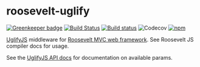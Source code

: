 roosevelt-uglify
===

[![Greenkeeper badge](https://badges.greenkeeper.io/rooseveltframework/roosevelt-uglify.svg)](https://greenkeeper.io/) [![Build Status](https://travis-ci.org/rooseveltframework/roosevelt-uglify.svg?branch=master)](https://travis-ci.org/rooseveltframework/roosevelt-uglify) [![Build status](https://ci.appveyor.com/api/projects/status/v3epduupqpgtsa8n?svg=true)](https://ci.appveyor.com/project/kethinov/roosevelt-uglify) ![Codecov](https://img.shields.io/codecov/c/github/rooseveltframework/roosevelt-uglify.svg) [![npm](https://img.shields.io/npm/v/roosevelt-uglify.svg)](https://www.npmjs.com/package/roosevelt-uglify)

[UglifyJS](https://github.com/mishoo/UglifyJS2) middleware for [Roosevelt MVC web framework](https://github.com/rooseveltframework/roosevelt). See Roosevelt JS compiler docs for usage.

See the [UglifyJS API docs](https://github.com/mishoo/UglifyJS2#api-reference) for documentation on available params.
